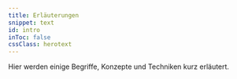```yaml
---
title: Erläuterungen
snippet: text
id: intro
inToc: false
cssClass: herotext
---
```


Hier werden einige Begriffe, Konzepte und Techniken kurz erläutert.
